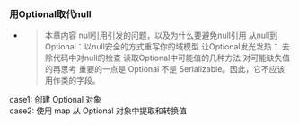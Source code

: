 ### 用Optional取代null
+  >本章内容
 null引用引发的问题，以及为什么要避免null引用
 从null到Optional：以null安全的方式重写你的域模型
 让Optional发光发热： 去除代码中对null的检查
 读取Optional中可能值的几种方法
 对可能缺失值的再思考
 重要的一点是 Optional 不是 Serializable。因此，它不应该用作类的字段。
   
case1: 创建 Optional 对象  
case2: 使用 map 从 Optional 对象中提取和转换值

